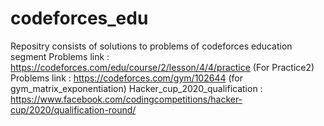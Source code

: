 # codeforces_edu
Repositry consists of solutions to problems of codeforces education segment
Problems link : https://codeforces.com/edu/course/2/lesson/4/4/practice (For Practice2)
Problems link : https://codeforces.com/gym/102644 (for gym_matrix_exponentiation)
Hacker_cup_2020_qualification : https://www.facebook.com/codingcompetitions/hacker-cup/2020/qualification-round/ 
